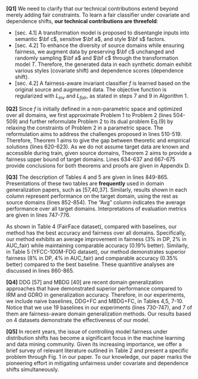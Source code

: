 

**[Q1]** We need to clarify that our technical contributions extend beyond merely adding fair constraints. To learn a fair classifier under covariate and dependence shifts, **our technical contributions are threefold**:
- [sec. 4.1] A transformation model is proposed to disentangle inputs into semantic $\bf c$, sensitive $\bf a$, and style $\bf s$ factors.
- [sec. 4.2] To enhance the diversity of source domains while ensuring fairness, we augment data by preserving $\bf c$ unchanged and randomly sampling $\bf a$ and $\bf c$ through the transformation model $T$. Therefore, the generated data in each synthetic domain exhibit various styles (covariate shift) and dependence scores (dependence shift). 
- [sec. 4.2] A fairness-aware invariant classifier $f$ is learned based on the original source and augmented data. The objective function is regularized with $L_{inv}$ and $L_{fair}$, as stated in steps 7 and 9 in Algorithm 1. 

**[Q2]** Since $f$ is initially defined in a non-parametric space and optimized over all domains, we first approximate Problem 1 to Problem 2 (lines 504-509) and further reformulate Problem 2 to its dual problem Eq.(9) by relaxing the constraints of Problem 2 in a parametric space. The reformulation aims to address the challenges proposed in lines 510-519. Therefore, Theorem 1 aims to give the gap between theoretic and empirical solutions (lines 620-623). As we do not assume target data are known and accessible during train, given source domains, Theorem 2 aims to provide a fairness upper bound of target domains. Lines 634-637 and 667-675 provide conclusions for both theorems and proofs are given in Appendix D.

**[Q3]** The description of Tables 4 and 5 are given in lines 849-865. Presentations of these two tables are **frequently** used in domain generalization papers, such as [57,40,37]. Similarly, results shown in each column represent performance on the target domain, using the rest as source domains (lines 852-854). The “Avg” column indicates the average performance over all target domains. Interpretations of evaluation metrics are given in lines 747-776.

As shown in Table 4 (FairFace dataset), compared with baselines, our method has the best accuracy and fairness over all domains. Specifically, our method exhibits an average improvement in fairness (3% in DP, 2% in AUC_fair) while maintaining comparable accuracy (0.19% better). Similarly, in Table 5 (YFCC-100M-FDG dataset), our method demonstrates superior fairness (8% in DP, 4% in AUC_fair) and comparable accuracy (0.35% better) compared to the best baseline. These quantitive analyses are discussed in lines 860-865.

**[Q4]** DDG [57] and MBDG [40] are recent domain generalization approaches that have demonstrated superior performance compared to IRM and GDRO in generalization accuracy. Therefore, in our experiments, we include naive baselines, DDG+FC and MBDG+FC, in Tables 4,5, 7-10.  Notice that we use 19 baselines in our experiments (lines 730-747), and 7 of them are fairness-aware domain generalization methods. Our results based on 4 datasets demonstrate the effectiveness of our model.

**[Q5]** In recent years, the issue of controlling model fairness under distribution shifts has become a significant focus in the machine learning and data mining community. Given its increasing importance, we offer a brief survey of relevant literature outlined in Table 2 and present a specific problem through Fig. 1 in our paper.  To our knowledge, our paper marks the pioneering effort in mitigating unfairness under covariate and dependence shifts simultaneously.
